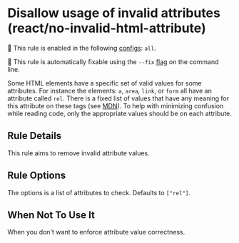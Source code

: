 # Disallow usage of invalid attributes (react/no-invalid-html-attribute)

💼 This rule is enabled in the following [configs](https://github.com/jsx-eslint/eslint-plugin-react#shareable-configurations): `all`.

🔧 This rule is automatically fixable using the `--fix` [flag](https://eslint.org/docs/latest/user-guide/command-line-interface#--fix) on the command line.

Some HTML elements have a specific set of valid values for some attributes.
For instance the elements: `a`, `area`, `link`, or `form` all have an attribute called `rel`.
There is a fixed list of values that have any meaning for this attribute on these tags (see [MDN](https://developer.mozilla.org/en-US/docs/Web/HTML/Attributes/rel)).
To help with minimizing confusion while reading code, only the appropriate values should be on each attribute.

## Rule Details

This rule aims to remove invalid attribute values.

## Rule Options

The options is a list of attributes to check. Defaults to `["rel"]`.

## When Not To Use It

When you don't want to enforce attribute value correctness.
